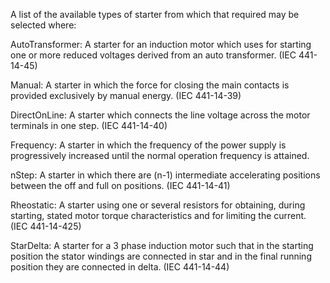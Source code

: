 A list of the available types of starter from which that required may be selected where:



AutoTransformer: A starter for an induction motor which uses for starting one or more reduced voltages derived from an auto transformer. (IEC 441-14-45)

Manual: A starter in which the force for closing the main contacts is provided exclusively by manual energy. (IEC 441-14-39)

DirectOnLine: A starter which connects the line voltage across the motor terminals in one step. (IEC 441-14-40)

Frequency: A starter in which the frequency of the power supply is progressively increased until the normal operation frequency is attained.

nStep: A starter in which there are (n-1) intermediate accelerating positions between the off and full on positions. (IEC 441-14-41)

Rheostatic: A starter using one or several resistors for obtaining, during starting, stated motor torque characteristics and for limiting the current. (IEC 441-14-425)

StarDelta: A starter for a 3 phase induction motor such that in the starting position the stator windings are connected in star and in the final running position they are connected in delta. (IEC 441-14-44)
